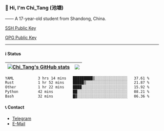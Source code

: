 ### 👋 Hi, I'm Chi_Tang (池塘)

—— A 17-year-old student from Shandong, China.

[SSH Public Key](https://gist.githubusercontent.com/chitang233/741d438a469cb8c74a6aed6e6e9b3ff1/raw/2f2b0470511fe08f07fe8c99a6853ae98910652d/SSH%2520Public%2520Key)

[GPG Public Key](https://github.com/chitang233.gpg)

---

#### ℹ️ Status

| <a href="https://github.com/anuraghazra/github-readme-stats"><img align="center" src="https://github-readme-stats.vercel.app/api?username=chitang233&show_icons=true&include_all_commits=true&theme=buefy&hide_border=true" alt="Chi_Tang's GitHub stats" /></a> | <a href="https://github.com/anuraghazra/github-readme-stats"><img align="center" src="https://github-readme-stats.vercel.app/api/top-langs/?username=chitang233&layout=compact&theme=buefy&hide_border=true" /></a> |
| ------------- | ------------- |

<!--START_SECTION:waka-->

```txt
YAML           3 hrs 14 mins   █████████▒░░░░░░░░░░░░░░░   37.61 %
Rust           1 hr 52 mins    █████▒░░░░░░░░░░░░░░░░░░░   21.87 %
Other          1 hr 22 mins    ████░░░░░░░░░░░░░░░░░░░░░   15.92 %
Python         42 mins         ██░░░░░░░░░░░░░░░░░░░░░░░   08.21 %
Bash           32 mins         █▓░░░░░░░░░░░░░░░░░░░░░░░   06.36 %
```

<!--END_SECTION:waka-->

#### 📞 Contact
  - [Telegram](https://t.me/chitang233)
  - [E-Mail](mailto:me@chitang.dev)

